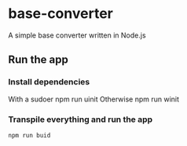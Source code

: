 # base-converter
A simple base converter written in Node.js
## Run the app
### Install dependencies
With a sudoer
    npm run uinit
Otherwise
    npm run winit
### Transpile everything and run the app
    npm run buid